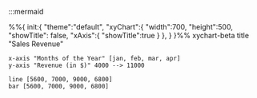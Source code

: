 :::mermaid

%%{
    init:{
        "theme":"default",
        "xyChart":{
            "width":700,
            "height":500,
            "showTitle": false,
            "xAxis":{
               "showTitle":true 
            }
        }, 
    }
}%%
xychart-beta
    title "Sales Revenue"

    x-axis "Months of the Year" [jan, feb, mar, apr]
    y-axis "Revenue (in $)" 4000 --> 11000

    line [5600, 7000, 9000, 6800]
    bar [5600, 7000, 9000, 6800]